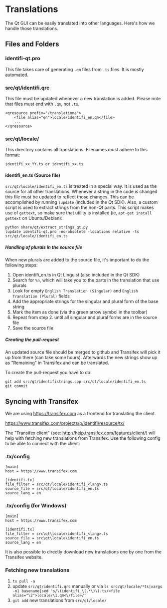 Translations
============

The Qt GUI can be easily translated into other languages. Here's how we
handle those translations.

Files and Folders
-----------------

### identifi-qt.pro

This file takes care of generating `.qm` files from `.ts` files. It is mostly
automated.

### src/qt/identifi.qrc

This file must be updated whenever a new translation is added. Please note that
files must end with `.qm`, not `.ts`.

    <qresource prefix="/translations">
        <file alias="en">locale/identifi_en.qm</file>
        ...
    </qresource>

### src/qt/locale/

This directory contains all translations. Filenames must adhere to this format:

    identifi_xx_YY.ts or identifi_xx.ts

#### identifi_en.ts (Source file)

`src/qt/locale/identifi_en.ts` is treated in a special way. It is used as the
source for all other translations. Whenever a string in the code is changed
this file must be updated to reflect those changes. This can be accomplished
by running `lupdate` (included in the Qt SDK). Also, a custom script is used
to extract strings from the non-Qt parts. This script makes use of `gettext`,
so make sure that utility is installed (ie, `apt-get install gettext` on 
Ubuntu/Debian):

    python share/qt/extract_strings_qt.py
    lupdate identifi-qt.pro -no-obsolete -locations relative -ts src/qt/locale/identifi_en.ts
    
##### Handling of plurals in the source file

When new plurals are added to the source file, it's important to do the following steps:

1. Open identifi_en.ts in Qt Linguist (also included in the Qt SDK)
2. Search for `%n`, which will take you to the parts in the translation that use plurals
3. Look for empty `English Translation (Singular)` and `English Translation (Plural)` fields
4. Add the appropriate strings for the singular and plural form of the base string
5. Mark the item as done (via the green arrow symbol in the toolbar)
6. Repeat from step 2. until all singular and plural forms are in the source file
7. Save the source file

##### Creating the pull-request

An updated source file should be merged to github and Transifex will pick it
up from there (can take some hours). Afterwards the new strings show up as "Remaining"
in Transifex and can be translated.

To create the pull-request you have to do:

    git add src/qt/identifistrings.cpp src/qt/locale/identifi_en.ts
    git commit

Syncing with Transifex
----------------------

We are using https://transifex.com as a frontend for translating the client.

https://www.transifex.com/projects/p/identifi/resource/tx/

The "Transifex client" (see: http://help.transifex.com/features/client/)
will help with fetching new translations from Transifex. Use the following
config to be able to connect with the client:

### .tx/config

    [main]
    host = https://www.transifex.com

    [identifi.tx]
    file_filter = src/qt/locale/identifi_<lang>.ts
    source_file = src/qt/locale/identifi_en.ts
    source_lang = en
    
### .tx/config (for Windows)

    [main]
    host = https://www.transifex.com

    [identifi.tx]
    file_filter = src\qt\locale\identifi_<lang>.ts
    source_file = src\qt\locale\identifi_en.ts
    source_lang = en

It is also possible to directly download new translations one by one from the Transifex website.

### Fetching new translations

1. `tx pull -a`
2. update `src/qt/identifi.qrc` manually or via
   `ls src/qt/locale/*ts|xargs -n1 basename|sed 's/\(identifi_\(.*\)\).ts/<file alias="\2">locale/\1.qm<\/file>/'`
3. `git add` new translations from `src/qt/locale/`
